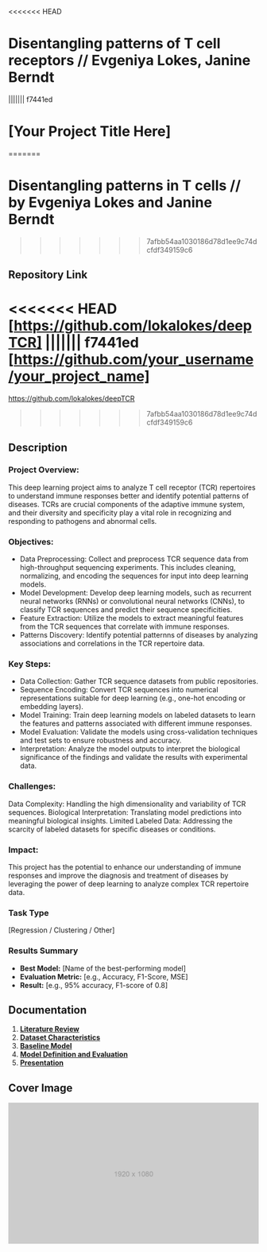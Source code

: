 <<<<<<< HEAD
# Disentangling patterns of T cell receptors // Evgeniya Lokes, Janine Berndt
||||||| f7441ed
# [Your Project Title Here]
=======
# Disentangling patterns in T cells // by Evgeniya Lokes and Janine Berndt
>>>>>>> 7afbb54aa1030186d78d1ee9c74dcfdf349159c6

## Repository Link

<<<<<<< HEAD
[https://github.com/lokalokes/deepTCR]
||||||| f7441ed
[https://github.com/your_username/your_project_name]
=======
https://github.com/lokalokes/deepTCR
>>>>>>> 7afbb54aa1030186d78d1ee9c74dcfdf349159c6

## Description

### Project Overview:
This deep learning project aims to analyze T cell receptor (TCR) repertoires to understand immune responses better and identify potential patterns of diseases. TCRs are crucial components of the adaptive immune system, and their diversity and specificity play a vital role in recognizing and responding to pathogens and abnormal cells.

### Objectives:

- Data Preprocessing: Collect and preprocess TCR sequence data from high-throughput sequencing experiments. This includes cleaning, normalizing, and encoding the sequences for input into deep learning models.
- Model Development: Develop deep learning models, such as recurrent neural networks (RNNs) or convolutional neural networks (CNNs), to classify TCR sequences and predict their sequence specificities.
- Feature Extraction: Utilize the models to extract meaningful features from the TCR sequences that correlate with immune responses.
- Patterns Discovery: Identify potential patternns of diseases by analyzing associations and correlations in the TCR repertoire data.

### Key Steps:

- Data Collection: Gather TCR sequence datasets from public repositories.
- Sequence Encoding: Convert TCR sequences into numerical representations suitable for deep learning (e.g., one-hot encoding or embedding layers).
- Model Training: Train deep learning models on labeled datasets to learn the features and patterns associated with different immune responses.
- Model Evaluation: Validate the models using cross-validation techniques and test sets to ensure robustness and accuracy.
- Interpretation: Analyze the model outputs to interpret the biological significance of the findings and validate the results with experimental data.

### Challenges:

Data Complexity: Handling the high dimensionality and variability of TCR sequences.
Biological Interpretation: Translating model predictions into meaningful biological insights.
Limited Labeled Data: Addressing the scarcity of labeled datasets for specific diseases or conditions.

### Impact:
This project has the potential to enhance our understanding of immune responses and improve the diagnosis and treatment of diseases by leveraging the power of deep learning to analyze complex TCR repertoire data.

### Task Type

[Regression / Clustering / Other]

### Results Summary

- **Best Model:** [Name of the best-performing model]
- **Evaluation Metric:** [e.g., Accuracy, F1-Score, MSE]
- **Result:** [e.g., 95% accuracy, F1-score of 0.8]

## Documentation

1. **[Literature Review](0_LiteratureReview/README.md)**
2. **[Dataset Characteristics](1_DatasetCharacteristics/exploratory_data_analysis.ipynb)**
3. **[Baseline Model](2_BaselineModel/baseline_model.ipynb)**
4. **[Model Definition and Evaluation](3_Model/model_definition_evaluation)**
5. **[Presentation](4_Presentation/README.md)**

## Cover Image

![Project Cover Image](CoverImage/cover_image.png)
